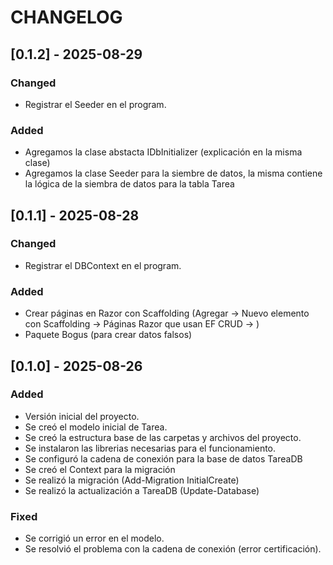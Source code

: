 ﻿# CHANGELOG

## [0.1.2] - 2025-08-29
### Changed
- Registrar el Seeder en el program.

### Added
- Agregamos la clase abstacta IDbInitializer (explicación en la misma clase)
- Agregamos la clase Seeder para la siembre de datos, la misma contiene la lógica de la siembra de datos para la tabla Tarea

## [0.1.1] - 2025-08-28
### Changed
- Registrar el DBContext en el program.

### Added
- Crear páginas en Razor con Scaffolding (Agregar -> Nuevo elemento con Scaffolding -> Páginas Razor que usan EF CRUD -> )
- Paquete Bogus (para crear datos falsos)

## [0.1.0] - 2025-08-26
### Added
- Versión inicial del proyecto.
- Se creó el modelo inicial de Tarea.
- Se creó la estructura base de las carpetas y archivos del proyecto.
- Se instalaron las librerias necesarias para el funcionamiento.
- Se configuró la cadena de conexión para la base de datos TareaDB
- Se creó el Context para la migración
- Se realizó la migración (Add-Migration InitialCreate)
- Se realizó la actualización a TareaDB (Update-Database)

### Fixed
- Se corrigió un error en el modelo.
- Se resolvió el problema con la cadena de conexión (error certificación).